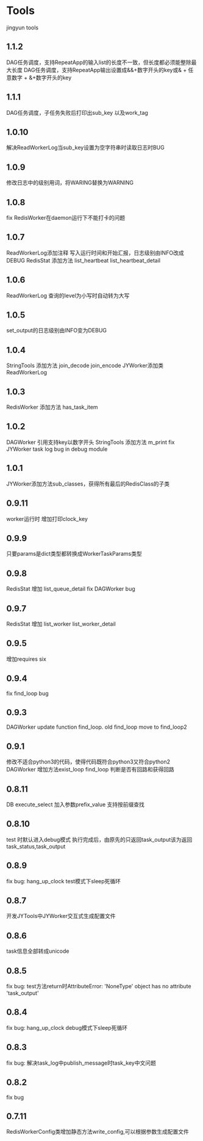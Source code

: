# Tools
jingyun tools

## 1.1.2
DAG任务调度，支持RepeatApp的输入list的长度不一致，但长度都必须能整除最大长度
DAG任务调度，支持RepeatApp输出设置成&&+数字开头的key或& + 任意数字 + &+数字开头的key

## 1.1.1
DAG任务调度，子任务失败后打印出sub_key 以及work_tag

## 1.0.10
解决ReadWorkerLog当sub_key设置为空字符串时读取日志时BUG


## 1.0.9
修改日志中的级别用词，将WARING替换为WARNING

## 1.0.8
fix RedisWorker在daemon运行下不能打卡的问题

## 1.0.7
ReadWorkerLog添加注释
写入运行时间和开始汇报，日志级别由INFO改成DEBUG
RedisStat 添加方法 list_heartbeat list_heartbeat_detail

## 1.0.6
ReadWorkerLog 查询的level为小写时自动转为大写

## 1.0.5
set_output的日志级别由INFO变为DEBUG

## 1.0.4
StringTools 添加方法 join_decode join_encode
JYWorker添加类ReadWorkerLog

## 1.0.3
RedisWorker 添加方法 has_task_item

## 1.0.2
DAGWorker 引用支持key以数字开头
StringTools 添加方法 m_print
fix JYWorker task log bug in debug module

## 1.0.1
JYWorker添加方法sub_classes，获得所有最后的RedisClass的子类

## 0.9.11
worker运行时 增加打印clock_key

## 0.9.9
只要params是dict类型都转换成WorkerTaskParams类型

## 0.9.8
RedisStat 增加 list_queue_detail
fix DAGWorker bug

## 0.9.7
RedisStat 增加 list_worker list_worker_detail

## 0.9.5
增加requires six

## 0.9.4
fix find_loop bug

## 0.9.3
DAGWorker update function find_loop. old find_loop move to find_loop2

## 0.9.1
修改不适合python3的代码，使得代码既符合python3又符合python2
DAGWorker 增加方法exist_loop find_loop 判断是否有回路和获得回路

## 0.8.11
DB execute_select 加入参数prefix_value 支持按前缀查找

## 0.8.10
test 时默认进入debug模式
执行完成后，由原先的只返回task_output该为返回task_status,task_output

## 0.8.9
fix bug: hang_up_clock test模式下sleep死循环

## 0.8.7
开发JYTools中JYWorker交互式生成配置文件

## 0.8.6
task信息全部转成unicode

## 0.8.5
fix bug: test方法return时AttributeError: 'NoneType' object has no attribute 'task_output'

## 0.8.4
fix bug: hang_up_clock debug模式下sleep死循环

## 0.8.3
fix bug: 解决task_log中publish_message时task_key中文问题

## 0.8.2
fix bug


## 0.7.11
RedisWorkerConfig类增加静态方法write_config,可以根据参数生成配置文件
